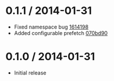 
0.1.1 / 2014-01-31
==================

  - Fixed namespace bug [1614198](https://github.com/recurly/starsky/commit/1614198634bef97d8b481d30f2c6d6f9e1c1028b)
  - Added configurable prefetch [070bd90](https://github.com/recurly/starsky/commit/070bd90a126646b6cb2273f27143d162f220bfb3)

0.1.0 / 2014-01-31
==================

  - Initial release
